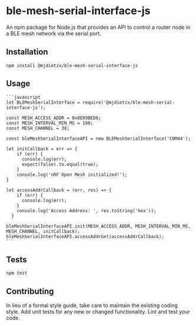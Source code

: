 ble-mesh-serial-interface-js
=========

An npm package for Node.js that provides an API to control a router node in a BLE mesh network via the serial port.

## Installation

  `npm install @mjdietzx/ble-mesh-serial-interface-js`

## Usage

    ```javascript
    let BLEMeshSerialInterface = require('@mjdietzx/ble-mesh-serial-interface-js');

    const MESH_ACCESS_ADDR = 0x8E89BED6;
    const MESH_INTERVAL_MIN_MS = 100;
    const MESH_CHANNEL = 38;

    const bleMeshSerialInterfaceAPI = new BLEMeshSerialInterface('COM44');

    let initCallback = err => {
        if (err) {
          console.log(err);
          expect(false).to.equal(true);
        }
        console.log('nRF Open Mesh initialized!');
    }

    let accessAddrCallback = (err, res) => {
        if (err) {
          console.log(err);
        }
        console.log('Access Address: ', res.toString('hex'));
      }

    bleMeshSerialInterfaceAPI.init(MESH_ACCESS_ADDR, MESH_INTERVAL_MIN_MS, MESH_CHANNEL, initCallback);
    bleMeshSerialInterfaceAPI.accessAddrGet(accessAddrCallback);
    ```

## Tests

  `npm test`

## Contributing

In lieu of a formal style guide, take care to maintain the existing coding style. Add unit tests for any new or changed functionality. Lint and test your code.
